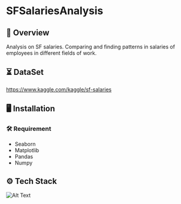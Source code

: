 
# SFSalariesAnalysis



## 📝 Overview

Analysis on SF salaries. Comparing and finding patterns in salaries of employees in different fields of work.
## ⏳ DataSet

https://www.kaggle.com/kaggle/sf-salaries
## 🖥️ Installation
### 🛠️ Requirement



* Seaborn
* Matplotlib
* Pandas
* Numpy


    
## ⚙️ Tech Stack

![Alt Text](https://fiverr-res.cloudinary.com/images/q_auto,f_auto/gigs/187550926/original/cde47296f9d02346b6561eee753741d7272bfce6/do-data-analysis-in-python-using-numpy-pandas-matplotlib-seaborn.jpg)
